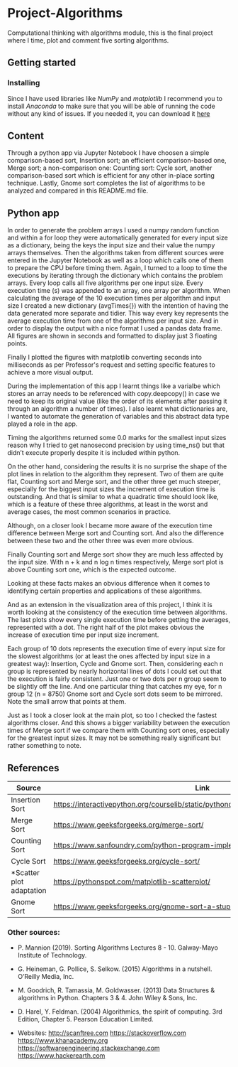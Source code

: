 # Project-Algorithms
Computational thinking with algorithms module, this is the final project where I time, plot and comment five sorting algorithms.

## Getting started
### Installing
Since I have used libraries like *NumPy* and *matplotlib* I recommend you to install *Anaconda* to make sure that you will be able of running the code without any kind of issues. If you needed it, you can download it [here](https://www.anaconda.com/download/)


## Content
Through a python app via Jupyter Notebook I have choosen a simple comparison-based sort, Insertion sort; an efficient comparison-based one, Merge sort; a non-comparison one: Counting sort: Cycle sort, another comparison-based sort which is efficient for any other in-place sorting technique. Lastly, Gnome sort completes the list of algorithms to be analyzed and compared in this README.md file.

## Python app
In order to generate the problem arrays I used a numpy random function and within a for loop
they were automatically generated for every input size as a dictionary, being the keys the input size
and their value the numpy arrays themselves.
Then the algorithms taken from different sources were entered in the Jupyter Notebook as well as a
loop which calls one of them to prepare the CPU before timing them.
Again, I turned to a loop to time the executions by iterating through the dictionary which contains
the problem arrays. Every loop calls all five algorithms per one input size. Every execution time (s)
was appended to an array, one array per algorithm.
When calculating the average of the 10 execution times per algorithm and input size I created a new
dictionary (avgTimes{}) with the intention of having the data generated more separate and tidier.
This way every key represents the average execution time from one of the algorithms per input size.
And in order to display the output with a nice format I used a pandas data frame. All
figures are shown in seconds and formatted to display just 3 floating points.

Finally I plotted the figures with matplotlib converting seconds into milliseconds as per Professor's request and setting specific features to achieve a more visual output.

During the implementation of this app I learnt things like a varialbe which stores an array needs to be referenced with copy.deepcopy() in case we need to keep its original value (like the order of its elements after passing it through an algorithm a number of times). I also learnt what dictionaries are, I wanted to automate the generation of variables and this abstract data type played a role in the app.

Timing the algorithms returned some 0.0 marks for the smallest input sizes reason why I tried to
get nanosecond precision by using time_ns() but that didn’t execute properly despite it is included
within python.

On the other hand, considering the results it is no surprise the shape of the plot lines in relation to
the algorithm they represent. Two of them are quite flat, Counting sort and Merge sort, and the
other three get much steeper, especially for the biggest input sizes the increment of execution time
is outstanding. And that is similar to what a quadratic time should look like, which is a feature of
these three algorithms, at least in the worst and average cases, the most common scenarios in
practice.

Although, on a closer look I became more aware of the execution time difference between Merge
sort and Counting sort. And also the difference between these two and the other three was even
more obvious.

Finally Counting sort and Merge sort show they are much less affected by the input size. With n + k
and n log n times respectively, Merge sort plot is above Counting sort one, which is the expected
outcome.

Looking at these facts makes an obvious difference when it comes to identifying certain properties
and applications of these algorithms.

And as an extension in the visualization area of this project, I think it is worth looking at the
consistency of the execution time between algorithms. The last plots show every single
execution time before getting the averages, represented with a dot. The right half of the plot makes obvious the increase of execution time per input size increment.

Each group of 10 dots represents the execution time of every input size for the slowest algorithms
(or at least the ones affected by input size in a greatest way): Insertion, Cycle and Gnome sort.
Then, considering each n group is represented by nearly horizontal lines of dots I could set out that
the execution is fairly consistent. Just one or two dots per n group seem to be slightly off the line.
And one particular thing that catches my eye, for n group 12 (n = 8750) Gnome sort and Cycle sort
dots seem to be mirrored. Note the small arrow that points at them.

Just as I took a closer look at the main plot, so too I checked the fastest algorithms closer. And this
shows a bigger variability between the execution times of Merge sort if we compare them with
Counting sort ones, especially for the greatest input sizes. It may not be something really significant
but rather something to note.

## References

Source | Link
-------|-----
Insertion Sort| https://interactivepython.org/courselib/static/pythonds/SortSearch/TheInsertionSort.html 
Merge Sort | https://www.geeksforgeeks.org/merge-sort/ 
Counting Sort |  https://www.sanfoundry.com/python-program-implement-counting-sort/  
Cycle Sort | https://www.geeksforgeeks.org/cycle-sort/
*Scatter plot adaptation | https://pythonspot.com/matplotlib-scatterplot/ 
Gnome Sort | https://www.geeksforgeeks.org/gnome-sort-a-stupid-one/ 

### Other sources:

- P. Mannion (2019). Sorting Algorithms Lectures 8 - 10. Galway-Mayo Institute of Technology.
- G. Heineman, G. Pollice, S. Selkow. (2015) Algorithms in a nutshell. O’Reilly Media, Inc.
- M. Goodrich, R. Tamassia, M. Goldwasser. (2013) Data Structures & algorithms in Python.
Chapters 3 & 4. John Wiley & Sons, Inc.
- D. Harel, Y. Feldman. (2004) Algorithmics, the spirit of computing. 3rd Edition, Chapter 5. Pearson
Education Limited.

- Websites:
http://scanftree.com 
https://stackoverflow.com 
https://www.khanacademy.org 
https://softwareengineering.stackexchange.com
https://www.hackerearth.com 
